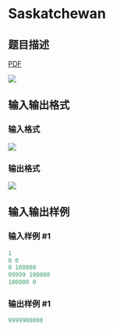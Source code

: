 # Saskatchewan

## 题目描述

[problemUrl]: https://uva.onlinejudge.org/index.php?option=com_onlinejudge&Itemid=8&category=12&page=show_problem&problem=972

[PDF](https://uva.onlinejudge.org/external/100/p10031.pdf)

![](https://cdn.luogu.com.cn/upload/vjudge_pic/UVA10031/110961ff31530b764beb6f4d2cd4c23cb55a62d8.png)

## 输入输出格式

### 输入格式

![](https://cdn.luogu.com.cn/upload/vjudge_pic/UVA10031/31eb490aeb9bf5576dae7980cdd8f53c8f88d1d8.png)

### 输出格式

![](https://cdn.luogu.com.cn/upload/vjudge_pic/UVA10031/067a4d2b4debe2a3e279f6da431d3d11df420a6f.png)

## 输入输出样例

### 输入样例 #1

```cpp
1
0 0
0 100000
99999 100000
100000 0
```


### 输出样例 #1

```cpp
9999900000
```


